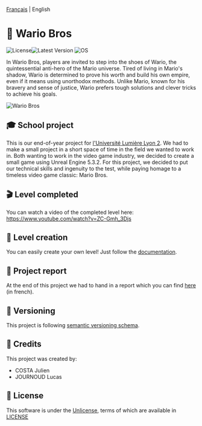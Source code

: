 [Français](README.md) | English

# 🍕  **Wario Bros**
![License](https://img.shields.io/badge/License-UNLICENSE-red)![Latest Version](https://img.shields.io/badge/Version-1.0.0-blue) ![OS](https://img.shields.io/badge/OS-Windows-green)

In Wario Bros, players are invited to step into the shoes of Wario, the quintessential anti-hero of the Mario universe. Tired of living in Mario's shadow, Wario is determined to prove his worth and build his own empire, even if it means using unorthodox methods. Unlike Mario, known for his bravery and sense of justice, Wario prefers tough solutions and clever tricks to achieve his goals.

![Wario Bros](https://github.com/Journoud-Lucas/Wario-Bros/assets/121774241/50007f7e-e7c0-4413-8f24-c69416b569db)

## 🎓 School project
This is our end-of-year project for [l'Université Lumière Lyon 2](https://www.univ-lyon2.fr/).
We had to make a small project in a short space of time in the field we wanted to work in. Both wanting to work in the video game industry, we decided to create a small game using Unreal Engine 5.3.2.
For this project, we decided to put our technical skills and ingenuity to the test, while paying homage to a timeless video game classic: Mario Bros.

## 🎬 Level completed
You can watch a video of the completed level here: https://www.youtube.com/watch?v=ZC-Gmh_3Djs

## 🧰 Level creation
You can easily create your own level! Just follow the [documentation](Documentation.md).

## 📝 Project report
At the end of this project we had to hand in a report which you can find [here](Doc/Rapport_Projet.docx) (in french).

## 🔢 Versioning
This project is following [semantic versioning schema](https://semver.org/).

## 🤝 Credits
This project was created by:
- COSTA Julien
- JOURNOUD Lucas

## 📄 License
This software is under the [Unlicense](https://web.archive.org/web/20230703162904/https://unlicense.org/), terms of which are available in [LICENSE](LICENSE)
